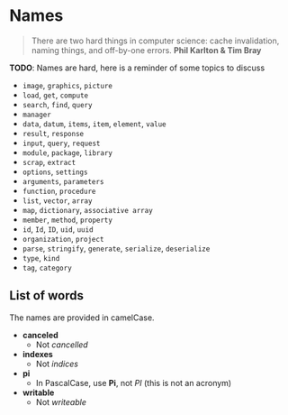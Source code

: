 # Names

> There are two hard things in computer science: cache invalidation,
> naming things, and off-by-one errors.
> **Phil Karlton & Tim Bray**

**TODO**: Names are hard, here is a reminder of some topics to discuss

- `image`, `graphics`, `picture`
- `load`, `get`, `compute`
- `search`, `find`, `query`
- `manager`
- `data`, `datum`, `items`, `item`, `element`, `value`
- `result`, `response`
- `input`, `query`, `request`
- `module`, `package`, `library`
- `scrap`, `extract`
- `options`, `settings`
- `arguments`, `parameters`
- `function`, `procedure`
- `list`, `vector`, `array`
- `map`, `dictionary`, `associative array`
- `member`, `method`, `property`
- `id`, `Id`, `ID`, `uid`, `uuid`
- `organization`, `project`
- `parse`, `stringify`, `generate`, `serialize`, `deserialize`
- `type`, `kind`
- `tag`, `category`

## List of words

The names are provided in camelCase.

- **canceled**
  - Not _cancelled_
- **indexes**
  - Not _indices_
- **pi**
  - In PascalCase, use **Pi**, not _PI_ (this is not an acronym)
- **writable**
  - Not _writeable_
